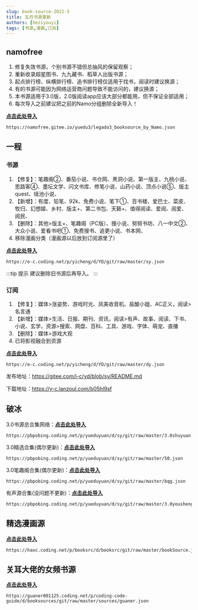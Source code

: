 ```yaml
---
slug: book-source-2022-5
title: 五月书源更新
authors: [heziyouyi]
tags: [书源,漫画,订阅]
---
```


<!-- truncate -->

## namofree

1. 修复失效书源，个别书源不错但总抽风的保留观察；
2. 重新收录超星图书、九九藏书、稻草人出版书源；
3. 起点排行榜、纵横排行榜、追书排行榜仅适用于找书，阅读时建议换源；
4. 有的书源可能因为网络运营商问题导致不能访问的，建议换源；
5. 本书源适用于3.0版，2.0版阅读app应该大部分都能用，但不保证全部适用；
6. 每次导入之前建议把之前的Namo分组删除全新导入！

**[点击此处导入](legado://import/bookSource?src=https://namofree.gitee.io/yuedu3/legado3_booksource_by_Namo.json)**

```
https://namofree.gitee.io/yuedu3/legado3_booksource_by_Namo.json
```

## 一程

### 书源
1. 【修复】：笔趣阁②、番茄小说、书仓网、黑洞小说、第一版主、九桃小说、思路客④、墨坛文学、闪文书库、修笔小说、山药小说、顶点小说⑤、版主quest、瑶池小说、
2. 【新增】：有度、铅笔、92k、免费小说、笔下①、百书楼、爱巴士、菜皮、牧归、幻想姬、乡村、版主+、第二书包、天籁+、值得阅读、爱阅、阅爱、阅民、
3. 【删除】：其他>版主+、笔趣阁（PC版）、搜小说、努努书坊、八一中文②、大众小说、爱看书吧①、免费搜书、追更小说、书本网、
4. 移除漫画分类（漫画源以后放到订阅源里了）

**[点击此处导入](legado://import/bookSource?src=https://e-c.coding.net/p/yicheng/d/YD/git/raw/master/sy.json)**

```
https://e-c.coding.net/p/yicheng/d/YD/git/raw/master/sy.json
```

:::tip 提示
建议删除旧书源后再导入。
:::

### 订阅

1. 【修复】：媒体>涨姿势、游戏时光、凤美收音机、盐酸小姐、AC正义，阅读>名言通
2. 【新增】：媒体>生活、日报、期刊、资讯，阅读>有声、故事、阅读、下书、小说、玄学，资源>搜索、网盘、百科、工具、游戏、字体、萌宠、直播
3. 【删除】：媒体>游戏大观
4. 已将影视融合到资源

**[点击此处导入](legado://import/rssSource?src=https://e-c.coding.net/p/yicheng/d/YD/git/raw/master/dy.json)**

```
https://e-c.coding.net/p/yicheng/d/YD/git/raw/master/dy.json
```

发布地址：https://gitee.com/i-c/yd/blob/sy/README.md

下载地址：https://y-c.lanzoul.com/b05hl9sf

## 破冰

3.0书源总合集网络：**[点击此处导入](legado://import/bookSource?src=https://pbpobing.coding.net/p/yueduyuan/d/sy/git/raw/master/3.0shuyuan.json)**

```
https://pbpobing.coding.net/p/yueduyuan/d/sy/git/raw/master/3.0shuyuan.json
```

3.0精选合集(偶尔更新)：**[点击此处导入](legado://import/bookSource?src=https://pbpobing.coding.net/p/yueduyuan/d/sy/git/raw/master/50.json)**

```
https://pbpobing.coding.net/p/yueduyuan/d/sy/git/raw/master/50.json
```

3.0笔趣阁合集(偶尔更新)：**[点击此处导入](legado://import/bookSource?src=https://pbpobing.coding.net/p/yueduyuan/d/sy/git/raw/master/bqg.json)**

```
https://pbpobing.coding.net/p/yueduyuan/d/sy/git/raw/master/bqg.json
```

有声源合集(没问题不更新)：**[点击此处导入](legado://import/bookSource?src=https://pbpobing.coding.net/p/yueduyuan/d/sy/git/raw/master/3.0yousheng.json)**

```
https://pbpobing.coding.net/p/yueduyuan/d/sy/git/raw/master/3.0yousheng.json
```

## 精选漫画源

**[点击此处导入](legado://import/bookSource?src=https://haxc.coding.net/p/booksrc/d/booksrc/git/raw/master/bookSource.json)**

```
https://haxc.coding.net/p/booksrc/d/booksrc/git/raw/master/bookSource.json
```

## 关耳大佬的女频书源

**[点击此处导入](legado://import/bookSource?src=https://guaner001125.coding.net/p/coding-code-guide/d/booksources/git/raw/master/sources/guaner.json)**

```
https://guaner001125.coding.net/p/coding-code-guide/d/booksources/git/raw/master/sources/guaner.json
```